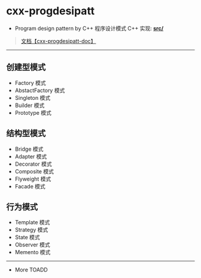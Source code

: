 # cxx-progdesipatt

- Program design pattern by C++ 程序设计模式 C++ 实现:
[**src/**](https://github.com/iamyuiwong/cxx-progdesipatt/tree/master/src)

> [文档【cxx-progdesipatt-doc】](http://git.oschina.net/yuiwong/cxx-progdesipatt-doc)

---

## 创建型模式

- Factory 模式
- AbstactFactory 模式
- Singleton 模式
- Builder 模式
- Prototype 模式

## 结构型模式

- Bridge 模式
- Adapter 模式
- Decorator 模式
- Composite 模式
- Flyweight 模式
- Facade 模式

## 行为模式

- Template 模式
- Strategy 模式
- State 模式
- Observer 模式
- Memento 模式

---

- More TOADD
